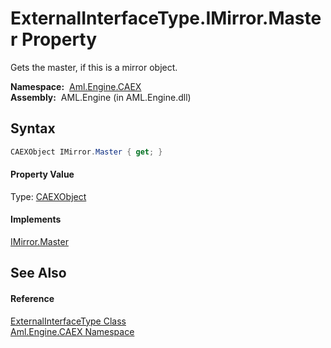 ExternalInterfaceType.IMirror.Master Property
=============================================
Gets the master, if this is a mirror object.

  **Namespace:**  [Aml.Engine.CAEX][1]  
  **Assembly:**  AML.Engine (in AML.Engine.dll)

Syntax
------

```csharp
CAEXObject IMirror.Master { get; }
```

#### Property Value
Type: [CAEXObject][2]
#### Implements
[IMirror.Master][3]  


See Also
--------

#### Reference
[ExternalInterfaceType Class][4]  
[Aml.Engine.CAEX Namespace][1]  

[1]: ../README.md
[2]: ../CAEXObject/README.md
[3]: ../IMirror/Master.md
[4]: README.md
[5]: https://www.automationml.org
[6]: ../../icons/logoShade.png